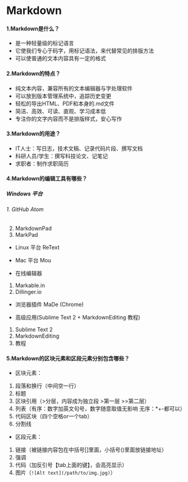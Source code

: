 # Markdown
#### 1.Markdown是什么？
- 是一种轻量级的标记语言
- 它使我们专心于码字，用标记语法，来代替常见的排版方法
- 可以使普通的文本内容具有一定的格式

#### 2.Markdown的特点？
- 纯文本内容，兼容所有的文本编辑器与字处理软件
- 可以放到版本管理系统中，追踪历史变更
- 轻松的导出HTML、PDF和本身的.md文件
- 简洁、高效、可读、直观、学习成本低
- 专注你的文字内容而不是排版样式，安心写作

#### 3.Markdown的用途？
- IT人士：写日志，技术文稿、记录代码片段、撰写文档
- 科研人员/学生：撰写科技论文、记笔记
- 求职者：制作求职简历


#### 4.Markdown的编辑工具有哪些？
##### Windows 平台
###### 1. GitHub Atom
2. MarkdownPad
3. MarkPad

- Linux 平台
ReText

- Mac 平台
Mou

- 在线编辑器
1. Markable.in
2. Dillinger.io

- 浏览器插件
MaDe (Chrome)

- 高级应用(Sublime Text 2 + MarkdownEditing 教程)
1. Sublime Text 2
2. MarkdownEditing
3. 教程

#### 5.Markdown的区块元素和区段元素分别包含哪些？
- 区块元素：
1. 段落和换行（中间空一行）
2. 标题
3. 区块引用（>分层，内容成为独立段 >第一层 >>第二层）
4. 列表（有序：数字加英文句号，数字随意取值无影响  无序：*+-都可以）
5. 代码区块（四个空格or一个tab）
6. 分割线

- 区段元素：
1. 链接（被链接内容包在中括号[]里面，小括号()里面放链接地址）
2. 强调
3. 代码（加反引号【tab上面的键】，会高亮显示）
4. 图片（`![Alt text](/path/to/img.jpg)`）
